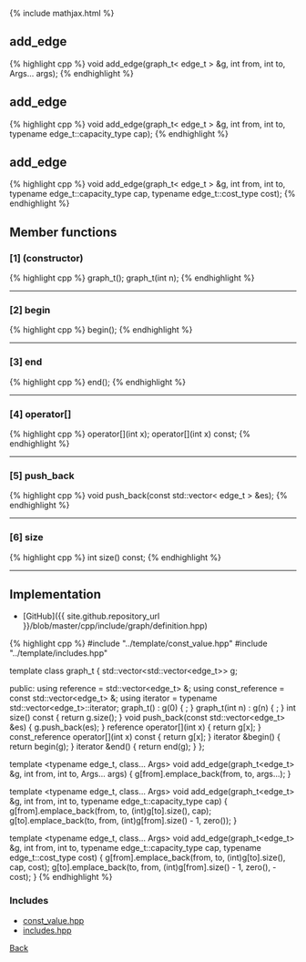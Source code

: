 {% include mathjax.html %}

## add_edge

{% highlight cpp %}
void add_edge(graph_t< edge_t > &g, int from, int to, Args... args);
{% endhighlight %}

## add_edge

{% highlight cpp %}
void add_edge(graph_t< edge_t > &g, int from, int to, typename edge_t::capacity_type cap);
{% endhighlight %}

## add_edge

{% highlight cpp %}
void add_edge(graph_t< edge_t > &g, int from, int to, typename edge_t::capacity_type cap, typename edge_t::cost_type cost);
{% endhighlight %}

## Member functions

### [1] (constructor)
{% highlight cpp %}
graph_t();
graph_t(int n);
{% endhighlight %}


---------------------------------------

### [2] begin
{% highlight cpp %}
begin();
{% endhighlight %}


---------------------------------------

### [3] end
{% highlight cpp %}
end();
{% endhighlight %}


---------------------------------------

### [4] operator[]
{% highlight cpp %}
operator[](int x);
operator[](int x) const;
{% endhighlight %}


---------------------------------------

### [5] push_back
{% highlight cpp %}
void push_back(const std::vector< edge_t > &es);
{% endhighlight %}


---------------------------------------

### [6] size
{% highlight cpp %}
int size() const;
{% endhighlight %}


---------------------------------------

## Implementation

- [GitHub]({{ site.github.repository_url }}/blob/master/cpp/include/graph/definition.hpp)

{% highlight cpp %}
#include "../template/const_value.hpp"
#include "../template/includes.hpp"

template <class edge_t> class graph_t {
  std::vector<std::vector<edge_t>> g;

public:
  using reference = std::vector<edge_t> &;
  using const_reference = const std::vector<edge_t> &;
  using iterator = typename std::vector<edge_t>::iterator;
  graph_t() : g(0) { ; }
  graph_t(int n) : g(n) { ; }
  int size() const { return g.size(); }
  void push_back(const std::vector<edge_t> &es) { g.push_back(es); }
  reference operator[](int x) { return g[x]; }
  const_reference operator[](int x) const { return g[x]; }
  iterator &begin() { return begin(g); }
  iterator &end() { return end(g); }
};

template <typename edge_t, class... Args>
void add_edge(graph_t<edge_t> &g, int from, int to, Args... args) {
  g[from].emplace_back(from, to, args...);
}

template <typename edge_t, class... Args>
void add_edge(graph_t<edge_t> &g, int from, int to,
              typename edge_t::capacity_type cap) {
  g[from].emplace_back(from, to, (int)g[to].size(), cap);
  g[to].emplace_back(to, from, (int)g[from].size() - 1,
                     zero<typename edge_t::capacity_type>());
}

template <typename edge_t, class... Args>
void add_edge(graph_t<edge_t> &g, int from, int to,
              typename edge_t::capacity_type cap,
              typename edge_t::cost_type cost) {
  g[from].emplace_back(from, to, (int)g[to].size(), cap, cost);
  g[to].emplace_back(to, from, (int)g[from].size() - 1,
                     zero<typename edge_t::capacity_type>(), -cost);
}
{% endhighlight %}

### Includes

- [const_value.hpp](../template/const_value)
- [includes.hpp](../template/includes)

[Back](../..)
